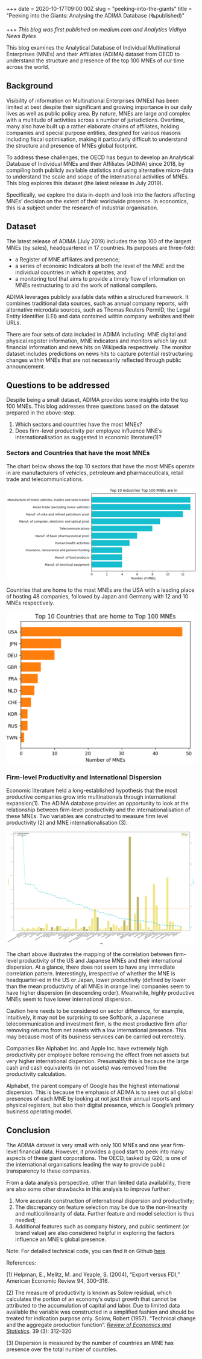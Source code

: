 +++
date = 2020-10-17T09:00:00Z
slug = "peeking-into-the-giants"
title = "Peeking into the Giants: Analysing the ADIMA Database (🗞published)"

+++
_This blog was first published on medium.com and Analytics Vidhya News Bytes_

This blog examines the Analytical Database of Individual Multinational Enterprises (MNEs) and their Affiliates (ADIMA) dataset from OECD to understand the structure and presence of the top 100 MNEs of our time across the world.

## **Background**

Visibility of information on Multinational Enterprises (MNEs) has been limited at best despite their significant and growing importance in our daily lives as well as public policy area. By nature, MNEs are large and complex with a multitude of activities across a number of jurisdictions. Overtime, many also have built up a rather elaborate chains of affiliates, holding companies and special purpose entities, designed for various reasons including fiscal optimisation, making it particularly difficult to understand the structure and presence of MNEs global footprint.

To address these challenges, the OECD has begun to develop an Analytical Database of Individual MNEs and their Affiliates (ADIMA) since 2018, by compiling both publicly available statistics and using alternative micro-data to understand the scale and scope of the international activities of MNEs. This blog explores this dataset (the latest release in July 2019).

Specifically, we explore the data in-depth and look into the factors affecting MNEs’ decision on the extent of their worldwide presence. In economics, this is a subject under the research of industrial organisation.

## **Dataset**

The latest release of ADIMA (July 2019) includes the top 100 of the largest MNEs (by sales), headquartered in 17 countries. Its purposes are three-fold:

* a Register of MNE affiliates and presence;
* a series of economic Indicators at both the level of the MNE and the individual countries in which it operates; and
* a monitoring tool that aims to provide a timely flow of information on MNEs restructuring to aid the work of national compilers.

ADIMA leverages publicly available data within a structured framework. It combines traditional data sources, such as annual company reports, with alternative microdata sources, such as Thomas Reuters PermID, the Legal Entity Identifier (LEI) and data contained within company websites and their URLs.

There are four sets of data included in ADIMA including: MNE digital and physical register information, MNE indicators and monitors which lay out financial information and news hits on Wikipedia respectively. The monitor dataset includes predictions on news hits to capture potential restructuring changes within MNEs that are not necessarily reflected through public announcement.

## **Questions to be addressed**

Despite being a small dataset, ADIMA provides some insights into the top 100 MNEs. This blog addresses three questions based on the dataset prepared in the above-step.

1. Which sectors and countries have the most MNEs?
2. Does firm-level productivity per employee influence MNE’s internationalisation as suggested in economic literature(1)?

### **Sectors and Countries that have the most MNEs**

The chart below shows the top 10 sectors that have the most MNEs operate in are manufacturers of vehicles, petroleum and pharmaceuticals, retail trade and telecommunications.

![](/uploads/top102.png)

Countries that are home to the most MNEs are the USA with a leading place of hosting 48 companies, followed by Japan and Germany with 12 and 10 MNEs respectively.

![](/uploads/top10.png)

### **Firm-level Productivity and International Dispersion**

Economic literature held a long-established hypothesis that the most productive companies grow into multinationals through international expansion(1). The ADIMA database provides an opportunity to look at the relationship between firm-level productivity and the internationalisation of these MNEs. Two variables are constructed to measure firm level productivity (2) and MNE internationalisation (3).

![](/uploads/mnes.png)

The chart above illustrates the mapping of the correlation between firm-level productivity of the US and Japanese MNEs and their international dispersion. At a glance, there does not seem to have any immediate correlation pattern. Interestingly, irrespective of whether the MNE is headquarter-ed in the US or Japan, lower productivity (defined by lower than the mean productivity of all MNEs in orange line) companies seem to have higher dispersion (in descending order). Meanwhile, highly productive MNEs seem to have lower international dispersion.

Caution here needs to be considered on sector difference, for example, intuitively, it may not be surprising to see Softbank, a Japanese telecommunication and investment firm, is the most productive firm after removing returns from net assets with a low international presence. This may because most of its business services can be carried out remotely.

Companies like Alphabet Inc. and Apple Inc. have extremely high productivity per employee before removing the effect from net assets but very higher international dispersion. Presumably this is because the large cash and cash equivalents (in net assets) was removed from the productivity calculation.

Alphabet, the parent company of Google has the highest international dispersion. This is because the emphasis of ADIMA is to seek out all global presences of each MNE by looking at not just their annual reports and physical registers, but also their digital presence, which is Google’s primary business operating model.

## **Conclusion**

The ADIMA dataset is very small with only 100 MNEs and one year firm-level financial data. However, it provides a good start to peek into many aspects of these giant corporations. The OECD, tasked by G20, is one of the international organisations leading the way to provide public transparency to these companies.

From a data analysis perspective, other than limited data availability, there are also some other drawbacks in this analysis to improve further:

1. More accurate construction of international dispersion and productivity;
2. The discrepancy on feature selection may be due to the non-linearity and multicollinearity of data. Further feature and model selection is thus needed;
3. Additional features such as company history, and public sentiment (or brand value) are also considered helpful in exploring the factors influence an MNE’s global presence.

Note: For detailed technical code, you can find it on Github [here](https://github.com/bobbleoxs/data_science/blob/master/Data%20Blog%20ADIMA/ADIMA.ipynb).

References:

(1) Helpman, E., Melitz, M. and Yeaple, S. (2004), “Export versus FDI,” American Economic Review 94, 300–316.

(2) The measure of productivity is known as Solow residual, which calculates the portion of an economy’s output growth that cannot be attributed to the accumulation of capital and labor. Due to limited data available the variable was constructed in a simplified fashion and should be treated for indication purpose only. Solow, Robert (1957). “Technical change and the aggregate production function”. [_Review of Economics and Statistics_](https://en.wikipedia.org/wiki/Review_of_Economics_and_Statistics). 39 (3): 312–320

(3) Dispersion is measured by the number of countries an MNE has presence over the total number of countries.

##